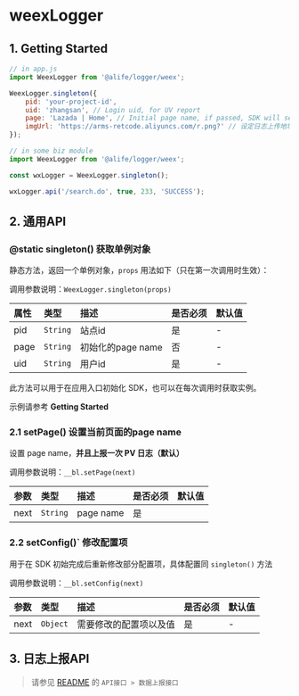 # weexLogger

## 1. Getting Started

```js
// in app.js
import WeexLogger from '@alife/logger/weex';

WeexLogger.singleton({
    pid: 'your-project-id',
    uid: 'zhangsan', // Login uid, for UV report
    page: 'Lazada | Home', // Initial page name, if passed, SDK will send a PV log after Initialization completed
    imgUrl: 'https://arms-retcode.aliyuncs.com/r.png?' // 设定日志上传地址,新加坡部署可选`https://arms-retcode-sg.aliyuncs.com/r.png?`
});
```
```js
// in some biz module
import WeexLogger from '@alife/logger/weex';

const wxLogger = WeexLogger.singleton();

wxLogger.api('/search.do', true, 233, 'SUCCESS');
```

## 2. 通用API

### @static singleton() 获取单例对象

静态方法，返回一个单例对象，`props` 用法如下（只在第一次调用时生效）：

调用参数说明：`WeexLogger.singleton(props)`

| 属性 | 类型     | 描述              | 是否必须 | 默认值 |
|:-----|:---------|:------------------|:---------|:-------|
| pid  | `String` | 站点id            | 是       | -      |
| page | `String` | 初始化的page name | 否       | -      |
| uid  | `String` | 用户id            | 是       | -      |

此方法可以用于在应用入口初始化 SDK，也可以在每次调用时获取实例。

示例请参考 **Getting Started**

### 2.1 setPage() 设置当前页面的page name

设置 page name，**并且上报一次 PV 日志（默认）**

调用参数说明：`__bl.setPage(next)`

| 参数 | 类型     | 描述      | 是否必须 | 默认值 |
|:-----|:---------|:----------|:---------|:-------|
| next | `String` | page name | 是       |        |

### 2.2 setConfig()` 修改配置项

用于在 SDK 初始完成后重新修改部分配置项，具体配置同 `singleton()` 方法

调用参数说明：`__bl.setConfig(next)`

| 参数 | 类型     | 描述                   | 是否必须 | 默认值 |
|:-----|:---------|:-----------------------|:---------|:-------|
| next | `Object` | 需要修改的配置项以及值 | 是       | -      |


## 3. 日志上报API

> 请参见 [README](README.md) 的 `API接口 > 数据上报接口`
